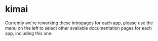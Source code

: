 # kimai

Currently we're reworking these intropages for each app, please use the menu on the left to select other available documentation pages for each app, including this one.
